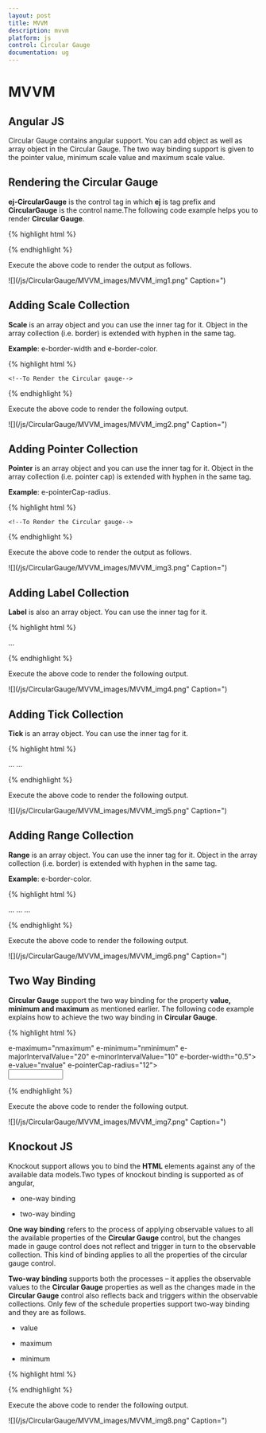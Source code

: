 ```yaml
---
layout: post
title: MVVM
description: mvvm
platform: js
control: Circular Gauge
documentation: ug
---
```


# MVVM

## Angular JS

Circular Gauge contains angular support. You can add object as well as array object in the Circular Gauge. The two way binding support is given to the pointer value, minimum scale value and maximum scale value.  

## Rendering the Circular Gauge

**ej-CircularGauge** is the control tag in which **ej** is tag prefix and **CircularGauge** is the control name.The following code example helps you to render **Circular Gauge**.

{% highlight html %}

<!--To Render the Circular gauge-->
<!doctype html>
<html ng-app="syncApp">
   <head>
      <!--Refer the necessary script here-->
   </head>
   <body ng-controller="CircularGauge">
      <ej-circulargauge id="CircularGauge1" e-backgroundcolor="transparent" e-value="50"
         e-width="500" e-readonly="false" e-load="loadGaugeTheme"
         e-enableanimation="false">
      </ej-circulargauge>
      <script type="text/javascript">
         <!--binding the value to the scope variables in application controller-->
         angular.module('syncApp', ['ejangular'])
         .controller('CircularGauge', function ($scope) {
         $scope.nvalue = 50;
         $scope.nminimum = 0;
         $scope.nmaximum = 120;
         });
      </script>
   </body>
</html>



{% endhighlight %}



Execute the above code to render the output as follows.

![](/js/CircularGauge/MVVM_images/MVVM_img1.png" Caption=")

## Adding Scale Collection

**Scale** is an array object and you can use the inner tag for it. Object in the array collection (i.e. border) is extended with hyphen in the same tag.

**Example**: e-border-width and e-border-color. 

{% highlight html %}

    <!--To Render the Circular gauge-->
<ej-circulargauge id="CircularGauge1">
   <!--Adding Scale collection to the Circular gauge-->
   <e-scales>
      <e-scale e-showRanges="true" e-startAngle="122" e-sweepAngle="296"
         e-radius="130" e-showScaleBar="true" e-size="1" e-maximum="120"
         e-majorIntervalValue="20" e-minorIntervalValue="10"
         e-border-width="0.5">
      </e-scale>
   </e-scales>
</ej-circulargauge>


{% endhighlight %}



Execute the above code to render the following output.

![](/js/CircularGauge/MVVM_images/MVVM_img2.png" Caption=")

## Adding Pointer Collection

**Pointer** is an array object and you can use the inner tag for it. Object in the array collection (i.e. pointer cap) is extended with hyphen in the same tag.

**Example**: e-pointerCap-radius. 

{% highlight html %}

    <!--To Render the Circular gauge-->
<ej-CircularGauge id="CircularGauge1">
   <!--Adding Scale collection to the Circular gauge-->
   <e-scales>
      <e-scale>
         <!--Adding pointer collection to the scale collection-->
         <e-pointers>
            <e-pointer e-showBackNeedle="true" e-backNeedleLength="20"
               e-length="95" e-width="7" e-value="80"
               e-pointerCap-radius="12">
            </e-pointer>
         </e-pointers>
      </e-scale>
   </e-scales>
</ej-CircularGauge>


{% endhighlight %}



Execute the above code to render the output as follows.

![](/js/CircularGauge/MVVM_images/MVVM_img3.png" Caption=")

## Adding Label Collection

**Label** is also an array object. You can use the inner tag for it. 

{% highlight html %}

   <!--To Render the Circular gauge-->
<ej-CircularGauge id="CircularGauge1">
   <!--Adding Scale collection to the Circular gauge-->
   <e-scales>
      <e-scale>
         <!--Adding pointer collection to the scale collection-->
         <e-pointers>…</e-pointers>
         <!--Adding labels collection to the scale collection-->
         <e-labels>
            <e-label e-color="#8c8c8c">
            </e-label>
         </e-labels>
      </e-scale>
   </e-scales>
</ej-CircularGauge>


{% endhighlight %}



Execute the above code to render the following output.

![](/js/CircularGauge/MVVM_images/MVVM_img4.png" Caption=")

## Adding Tick Collection

**Tick** is an array object. You can use the inner tag for it. 

{% highlight html %}

   <!--To Render the Circular gauge-->
<ej-CircularGauge id="CircularGauge1">
   <!--Adding Scale collection to the Circular gauge-->
   <e-scales>
      <e-scale>
         <!--Adding pointer collection to the scale collection-->
         <e-pointers>…</e-pointers>
         <!--Adding labels collection to the scale collection-->
         <e-labels>…</e-labels>
         <!--Adding ticks collection to the scale collection-->
         <e-ticks>
            <e-tick e-type="major" e-distanceFromScale="2" e-height="16"
               e-width="1" e-color="#8c8c8c">
            </e-tick>
            <e-tick e-type="minor" e-distanceFromScale="2" e-height="8"
               e-width="1" e-color="#8c8c8c">
            </e-tick>
         </e-ticks>
      </e-scale>
   </e-scales>
</ej-CircularGauge>


{% endhighlight %}



Execute the above code to render the following output.

![](/js/CircularGauge/MVVM_images/MVVM_img5.png" Caption=")

## Adding Range Collection

**Range** is an array object. You can use the inner tag for it. Object in the array collection (i.e. border) is extended with hyphen in the same tag.

**Example**: e-border-color. 

{% highlight html %}

   <!--To Render the Circular gauge-->
<ej-circulargauge id="CircularGauge1">
   <!--Adding Scale collection to the Circular gauge-->
   <e-scales>
      <e-scale>
         <!--Adding pointer collection to the scale collection-->
         <e-pointers>…</e-pointers>
         <!--Adding labels collection to the scale collection-->
         <e-labels>…</e-labels>
         <!--Adding ticks collection to the scale collection-->
         <e-ticks>…</e-ticks>
         <!--Adding ranges collection to the scale collection-->
         <e-ranges>
            <e-range e-distanceFromScale="-30" e-startValue="0" e-endValue="70">
            </e-range>
            <e-range e-distanceFromScale="-30" e-startValue="70"
               e-endValue="110" e-backgroundColor="#fc0606"
               e-border-color="#fc0606">
            </e-range>
            <e-range e-distanceFromScale="-30" e-startValue="110"
               e-endValue="120" e-backgroundColor="#f5b43f"
               e-border-color="#f5b43f">
            </e-range>
         </e-ranges>
      </e-scale>
   </e-scales>
</ej-circulargauge>


{% endhighlight %}



Execute the above code to render the following output.

![](/js/CircularGauge/MVVM_images/MVVM_img6.png" Caption=")

## Two Way Binding 

**Circular Gauge** support the two way binding for the property **value, minimum and maximum** as mentioned earlier. The following code example explains how to achieve the two way binding in **Circular Gauge**.

{% highlight html %}

<!doctype html>
<html ng-app="syncApp">
   <head>
      <!--Refer the necessary script here-->
   </head>
   <body ng-controller="CircularGauge">
      <div id="linearframe">
         <ej-circulargauge id="CircularGauge1" e-backgroundcolor="transparent" e-value="nvalue" e-width="500" e-readonly="false" e-load="loadGaugeTheme" e-enableanimation="false">
            <e-scales>
               <e-scale e-showRanges="true" e-startAngle="122" e-sweepAngle="296"
               e-radius="130" e-showScaleBar="true" e-size="1"
               <!--binding maximum value using angular JS -->
               e-maximum="nmaximum"
               <!--binding minimum value using angular JS -->
               e-minimum="nminimum"
               e-majorIntervalValue="20"
               e-minorIntervalValue="10" e-border-width="0.5">
               <e-pointers>
                  <e-pointer e-showBackNeedle="true" e-backNeedleLength="20"
                  e-length="95" e-width="7"
                  <!--binding pointer value using angular JS -->
                  e-value="nvalue"
                  e-pointerCap-radius="12">
                  </e-pointer>
               </e-pointers>
               <e-labels>
                  <e-label e-color="#8c8c8c"></e-label>
               </e-labels>
               <e-ticks>
                  <e-tick e-type="major" e-distanceFromScale="2" e-height="16"
                     e-width="1" e-color="#8c8c8c"></e-tick>
                  <e-tick e-type="minor" e-distanceFromScale="2" e-height="8"
                     e-width="1" e-color="#8c8c8c"></e-tick>
               </e-ticks>
               <e-ranges>
                  <e-range e-distanceFromScale="-30" e-startValue="0" e-endValue="70"></e-range>
                  <e-range e-distanceFromScale="-30" e-startValue="70"
                     e-endValue="110" e-backgroundColor="#fc0606"
                     e-border-color="#fc0606"></e-range>
                  <e-range e-distanceFromScale="-30" e-startValue="110"
                     e-endValue="120" e-backgroundColor="#f5b43f"
                     e-border-color="#f5b43f"></e-range>
               </e-ranges>
               </e-scale>
            </e-scales>
         </ej-circulargauge>
      </div>
      <input type="text" id="txtMax" e-value="nvalue" ej-numerictextbox **ng-model="nvalue"**  e-decimalplaces="2" e-showspinbutton="false" Style="width:110px"/>
      <script type="text/javascript">
         <!--binding the value to the scope variables in application controller-->
         angular.module('syncApp', ['ejangular'])
         .controller('CircularGauge', function ($scope) {
             $scope.nvalue = 50;
             $scope.nminimum = 0;
             $scope.nmaximum = 120;
         });
      </script>
   </body>
</html>


{% endhighlight %}



Execute the above code to render the following output.

![](/js/CircularGauge/MVVM_images/MVVM_img7.png" Caption=")

## Knockout JS

Knockout support allows you to bind the **HTML** elements against any of the available data models.Two types of knockout binding is supported as of angular,

* one-way binding

* two-way binding

**One way binding** refers to the process of applying observable values to all the available properties of the **Circular Gauge** control, but the changes made in gauge control does not reflect and trigger in turn to the observable collection. This kind of binding applies to all the properties of the circular gauge control.

**Two-way binding** supports both the processes – it applies the observable values to the **Circular Gauge** properties as well as the changes made in the **Circular Gauge** control also reflects back and triggers within the observable collections. Only few of the schedule properties support two-way binding and they are as follows.

* value

* maximum 

* minimum



{% highlight html %}

<!DOCTYPE html>
<html xmlns="http://www.w3.org/1999/xhtml">
   <head>
      <title>Essential JavaScript for Knockout</title>
   </head>
   <body>
      <div id="CircularGauge1"
         data-bind="ejCircularGauge: {
         value: samplevalue,
         minimum: minimumValue,
         maximum: maximumValue
         }">
      </div>
      <script type="text/javascript">
         $(function () {
             window.viewModel = {
               value: ko.observable(50),
               minimum: ko.observable(0),
               maximum: ko.observable(150)
             };
             $(function () {
                 ko.applyBindings(viewModel);
             });
         });
      </script>
   </body>
</html>



{% endhighlight %}



Execute the above code to render the following output.

![](/js/CircularGauge/MVVM_images/MVVM_img8.png" Caption=")

